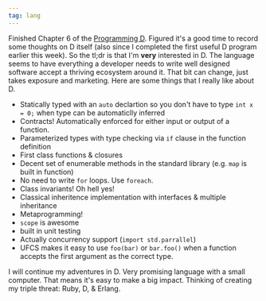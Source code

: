 ```yaml
---
tag: lang
---
```


Finished Chapter 6 of the [Programming D][book]. Figured it's a good
time to record some thoughts on D itself (also since I completed the
first useful D program earlier this week). So the tl;dr is that I'm
**very** interested in D. The language seems to have everything a
developer needs to write well designed software accept a thriving
ecosystem around it. That bit can change, just takes exposure and
marketing. Here are some things that I really like about D.

* Statically typed with an `auto` declartion so you don't have to type
	`int x = 0;` when type can be automaticlly inferred
* Contracts! Automatically enforced for either input or output of a
	function.
* Parameterized types with type checking via `if` clause in the
	function definition
* First class functions & closures
* Decent set of enumerable methods in the standard library (e.g. `map`
	is built in function)
* No need to write `for` loops. Use `foreach`.
* Class invariants! Oh hell yes!
* Classical inheritence implementation with interfaces & multiple
	inheritance
* Metaprogramming!
* `scope` is awesome
* built in unit testing
* Actually concurrency support (`import std.parrallel`)
* UFCS makes it easy to use `foo(bar)` or `bar.foo()` when a function
	accepts the first argument as the correct type.

I will continue my adventures in D. Very promising language with a
small computer. That means it's easy to make a big impact. Thinking of
creating my triple threat: Ruby, D, & Erlang.

[book]: http://www.amazon.com/The-Programming-Language-Andrei-Alexandrescu/dp/0321635361
